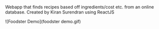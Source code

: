 Webapp that finds recipes based off ingredients/cost etc. from an online database. Created by Kiran Surendran using ReactJS

![Foodster Demo](foodster demo.gif)
